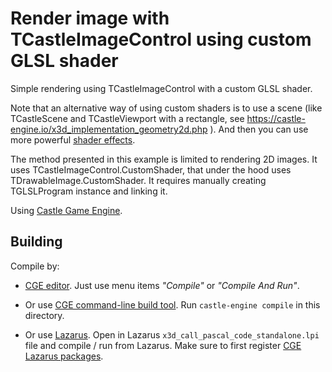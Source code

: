 # Render image with TCastleImageControl using custom GLSL shader

Simple rendering using TCastleImageControl with a custom GLSL shader.

Note that an alternative way of using custom shaders is to use a scene (like TCastleScene and TCastleViewport with a rectangle, see https://castle-engine.io/x3d_implementation_geometry2d.php ). And then you can use more powerful [shader effects](https://castle-engine.io/shaders).

The method presented in this example is limited to rendering 2D images. It uses TCastleImageControl.CustomShader, that under the hood uses TDrawableImage.CustomShader. It requires manually creating TGLSLProgram instance and linking it.

Using [Castle Game Engine](https://castle-engine.io/).

## Building

Compile by:

- [CGE editor](https://castle-engine.io/editor). Just use menu items _"Compile"_ or _"Compile And Run"_.

- Or use [CGE command-line build tool](https://castle-engine.io/build_tool). Run `castle-engine compile` in this directory.

- Or use [Lazarus](https://www.lazarus-ide.org/). Open in Lazarus `x3d_call_pascal_code_standalone.lpi` file and compile / run from Lazarus. Make sure to first register [CGE Lazarus packages](https://castle-engine.io/lazarus).
